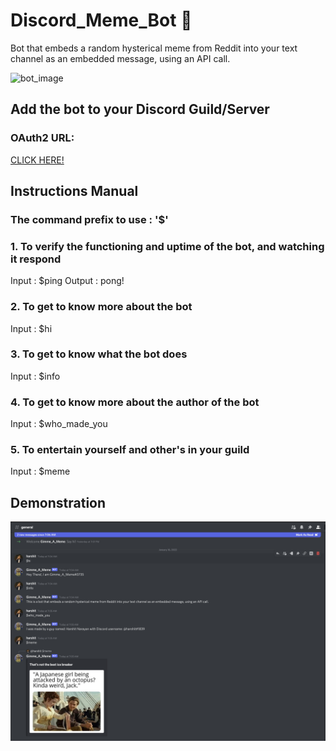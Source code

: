 # Discord_Meme_Bot 🤣
Bot that embeds a random hysterical meme from Reddit into your text channel as an embedded message, using an API call. 

![bot_image](https://cdn.discordapp.com/app-icons/931963591253430312/e73e4fd97582bfd85e0bd7d2de7769e5.png?size=512)

## Add the bot to your Discord Guild/Server

### OAuth2 URL:
[CLICK HERE!](https://discord.com/oauth2/authorize?client_id=931963591253430312&permissions=277025445888&scope=bot)

## Instructions Manual

### The command prefix to use : '$'

### 1. To verify the functioning and uptime of the bot, and watching it respond
Input : $ping
Output : pong!

### 2. To get to know more about the bot
Input : $hi

### 3. To get to know what the bot does
Input : $info

### 4. To get to know more about the author of the bot
Input : $who_made_you

### 5. To entertain yourself and other's in your guild
Input : $meme

## Demonstration
![demonstration_image](https://github.com/narayanharshit/Discord_Meme_Bot/blob/main/Screen%20Shot%202022-01-16%20at%207.07.25%20AM.png?raw=true)
